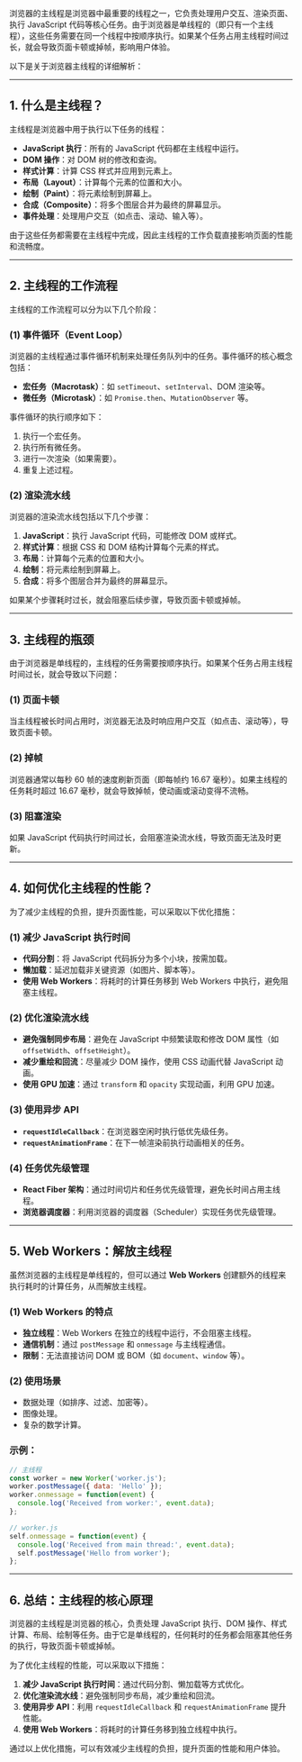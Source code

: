 浏览器的主线程是浏览器中最重要的线程之一，它负责处理用户交互、渲染页面、执行 JavaScript 代码等核心任务。由于浏览器是单线程的（即只有一个主线程），这些任务需要在同一个线程中按顺序执行。如果某个任务占用主线程时间过长，就会导致页面卡顿或掉帧，影响用户体验。

以下是关于浏览器主线程的详细解析：

---

## 1. **什么是主线程？**
主线程是浏览器中用于执行以下任务的线程：
- **JavaScript 执行**：所有的 JavaScript 代码都在主线程中运行。
- **DOM 操作**：对 DOM 树的修改和查询。
- **样式计算**：计算 CSS 样式并应用到元素上。
- **布局（Layout）**：计算每个元素的位置和大小。
- **绘制（Paint）**：将元素绘制到屏幕上。
- **合成（Composite）**：将多个图层合并为最终的屏幕显示。
- **事件处理**：处理用户交互（如点击、滚动、输入等）。

由于这些任务都需要在主线程中完成，因此主线程的工作负载直接影响页面的性能和流畅度。

---

## 2. **主线程的工作流程**
主线程的工作流程可以分为以下几个阶段：

### (1) **事件循环（Event Loop）**
浏览器的主线程通过事件循环机制来处理任务队列中的任务。事件循环的核心概念包括：
- **宏任务（Macrotask）**：如 `setTimeout`、`setInterval`、DOM 渲染等。
- **微任务（Microtask）**：如 `Promise.then`、`MutationObserver` 等。

事件循环的执行顺序如下：
1. 执行一个宏任务。
2. 执行所有微任务。
3. 进行一次渲染（如果需要）。
4. 重复上述过程。

### (2) **渲染流水线**
浏览器的渲染流水线包括以下几个步骤：
1. **JavaScript**：执行 JavaScript 代码，可能修改 DOM 或样式。
2. **样式计算**：根据 CSS 和 DOM 结构计算每个元素的样式。
3. **布局**：计算每个元素的位置和大小。
4. **绘制**：将元素绘制到屏幕上。
5. **合成**：将多个图层合并为最终的屏幕显示。

如果某个步骤耗时过长，就会阻塞后续步骤，导致页面卡顿或掉帧。

---

## 3. **主线程的瓶颈**
由于浏览器是单线程的，主线程的任务需要按顺序执行。如果某个任务占用主线程时间过长，就会导致以下问题：

### (1) **页面卡顿**
当主线程被长时间占用时，浏览器无法及时响应用户交互（如点击、滚动等），导致页面卡顿。

### (2) **掉帧**
浏览器通常以每秒 60 帧的速度刷新页面（即每帧约 16.67 毫秒）。如果主线程的任务耗时超过 16.67 毫秒，就会导致掉帧，使动画或滚动变得不流畅。

### (3) **阻塞渲染**
如果 JavaScript 代码执行时间过长，会阻塞渲染流水线，导致页面无法及时更新。

---

## 4. **如何优化主线程的性能？**

为了减少主线程的负担，提升页面性能，可以采取以下优化措施：

### (1) **减少 JavaScript 执行时间**
- **代码分割**：将 JavaScript 代码拆分为多个小块，按需加载。
- **懒加载**：延迟加载非关键资源（如图片、脚本等）。
- **使用 Web Workers**：将耗时的计算任务移到 Web Workers 中执行，避免阻塞主线程。

### (2) **优化渲染流水线**
- **避免强制同步布局**：避免在 JavaScript 中频繁读取和修改 DOM 属性（如 `offsetWidth`、`offsetHeight`）。
- **减少重绘和回流**：尽量减少 DOM 操作，使用 CSS 动画代替 JavaScript 动画。
- **使用 GPU 加速**：通过 `transform` 和 `opacity` 实现动画，利用 GPU 加速。

### (3) **使用异步 API**
- **`requestIdleCallback`**：在浏览器空闲时执行低优先级任务。
- **`requestAnimationFrame`**：在下一帧渲染前执行动画相关的任务。

### (4) **任务优先级管理**
- **React Fiber 架构**：通过时间切片和任务优先级管理，避免长时间占用主线程。
- **浏览器调度器**：利用浏览器的调度器（Scheduler）实现任务优先级管理。

---

## 5. **Web Workers：解放主线程**
虽然浏览器的主线程是单线程的，但可以通过 **Web Workers** 创建额外的线程来执行耗时的计算任务，从而解放主线程。

### (1) **Web Workers 的特点**
- **独立线程**：Web Workers 在独立的线程中运行，不会阻塞主线程。
- **通信机制**：通过 `postMessage` 和 `onmessage` 与主线程通信。
- **限制**：无法直接访问 DOM 或 BOM（如 `document`、`window` 等）。

### (2) **使用场景**
- 数据处理（如排序、过滤、加密等）。
- 图像处理。
- 复杂的数学计算。

### 示例：
```javascript
// 主线程
const worker = new Worker('worker.js');
worker.postMessage({ data: 'Hello' });
worker.onmessage = function(event) {
  console.log('Received from worker:', event.data);
};

// worker.js
self.onmessage = function(event) {
  console.log('Received from main thread:', event.data);
  self.postMessage('Hello from worker');
};
```

---

## 6. **总结：主线程的核心原理**
浏览器的主线程是浏览器的核心，负责处理 JavaScript 执行、DOM 操作、样式计算、布局、绘制等任务。由于它是单线程的，任何耗时的任务都会阻塞其他任务的执行，导致页面卡顿或掉帧。

为了优化主线程的性能，可以采取以下措施：
1. **减少 JavaScript 执行时间**：通过代码分割、懒加载等方式优化。
2. **优化渲染流水线**：避免强制同步布局，减少重绘和回流。
3. **使用异步 API**：利用 `requestIdleCallback` 和 `requestAnimationFrame` 提升性能。
4. **使用 Web Workers**：将耗时的计算任务移到独立线程中执行。

通过以上优化措施，可以有效减少主线程的负担，提升页面的性能和用户体验。
